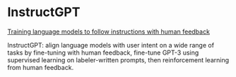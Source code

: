 # InstructGPT
[Training language models to follow instructions with human feedback](https://arxiv.org/pdf/2203.02155)

InstructGPT: align language models with user intent on a wide range of tasks by fine-tuning with human feedback, fine-tune GPT-3 using supervised learning on labeler-written prompts, then reinforcement learning from human feedback.

